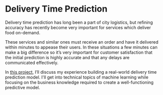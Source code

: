 # Delivery Time Prediction

Delivery time prediction has long been a part of city logistics, but refining accuracy has recently become very important for services which deliver food on-demand.

These services and similar ones must receive an order and have it delivered within minutes to appease their users. In these situations a few minutes can make a big difference so it’s very important for customer satisfaction that the initial prediction is highly accurate and that any delays are communicated effectively.

In [this project](https://github.com/luizmanke/delivery-time/blob/master/main.ipynb), I’ll discuss my experience building a real-world delivery time prediction model. I'll get into technical topics of machine learning while focusing on the business knowledge required to create a well-functioning predictive model.
